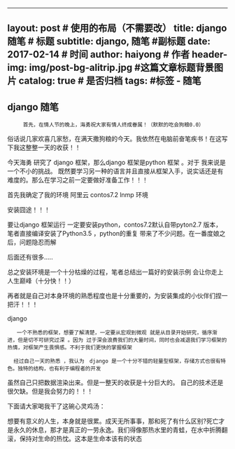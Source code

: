  ---
layout:     post   				    # 使用的布局（不需要改）
title:      django随笔 				# 标题 
subtitle:   django, 随笔 #副标题
date:       2017-02-14 				# 时间
author:     haiyong 						# 作者
header-img: img/post-bg-alitrip.jpg 	#这篇文章标题背景图片
catalog: true 						# 是否归档
tags:								#标签
    - 随笔
---        
         
## django 随笔    
         
         
         
         
         首先，在情人节的晚上，海勇祝大家有情人终成眷属！（默默的吃会狗粮0.0）

 俗话说几家欢喜几家愁，在满天撒狗粮的今天。我依然在电脑前奋笔疾书！在这写下我这整整一天的收获！！

 今天海勇 研究了 django 框架，那么django 框架是python 框架 。对于 我来说是一个不小的挑战。 既然要学习另一种的语言并且直接从框架入手，说实话还是有难度的。那么在学习之前一定要做好准备工作！！！

  首先我确定了我的环境  阿里云 contos7.2 lnmp 环境

安装囧途！！！

要让django 框架运行 一定要安装python，contos7.2默认自带pyton2.7 版本，笔者直接编译安装了Python3.5 ，python的重复 带来了不少问题。在一番度娘之后，问题隐忍而解

后面还有很多.....

   总之安装环境是一个十分枯燥的过程，笔者总结出一篇好的安装示例 会让你走上人生巅峰（十分快！！）

  再者就是自己对本身环境的熟悉程度也是十分重要的，为安装集成的小伙伴们捏一把汗！！！

 django

       一个不熟悉的框架，想要了解清楚，一定要从宏观到微观 就是从目录开始研究，循序渐进，但是切不可研究过深 。因为 过于深会浪费我们的大量时间，同时也会减退我们学习框架的热情，对框架产生畏惧感。不利于我们更快的掌握框架

      经过自己一天的熟悉 ，我认为　django 是一个十分不错的轻量型框架，存储方式也很有特色。独特的结构，也有利于编程者的开发

虽然自己只把数据渲染出来。但是一整天的收获是十分巨大的。 自己的技术还是很欠缺。但是我会努力的！！！

下面请大家喝我干了这碗心灵鸡汤：


想要有意义的人生，本身就是很累。成天无所事事，那和死了有什么区别?死亡才是永久的休息，那才是真正的一劳永逸。我们得像那热水里的青蛙，在水中折腾翻滚，保持对生命的热忱。这本是生命本该有的状态




